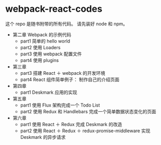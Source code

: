 # webpack-react-codes

这个 repo 是随书附带的所有代码。
请先装好 node 和 npm。


* 第二章 Webpack 的示例代码
	* part1 简单的 hello world
	* part2 使用 Loaders
	* part3 使用 webpack 配置文件
	* part4 使用 plugins 
* 第三章 
	* part3 搭建 React ＋ webpack 的开发环境
	* part4 React 组件简单例子： 制作自己的介绍页面
* 第四章
	* part1 Deskmark 应用的实现
* 第五章
	* part1 使用 Flux 架构完成一个 Todo List
	* part2 使用 Redux 和 Handlebars 完成一个简单数据状态变化的页面
* 第六章
	* part1 使用 React ＋ Redux 完成 Deskmark 的改造
	* part2 使用 React ＋ Redux ＋ redux-promise-middleware 实现 Deskmark 的异步请求
